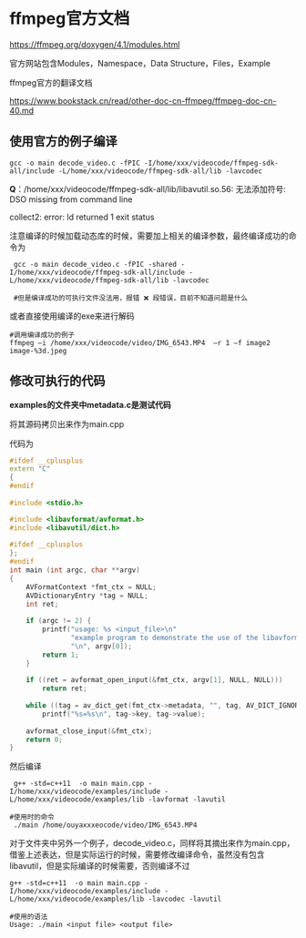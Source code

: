 # ffmpeg官方文档

<https://ffmpeg.org/doxygen/4.1/modules.html>

官方网站包含Modules，Namespace，Data Structure，Files，Example



ffmpeg官方的翻译文档

<https://www.bookstack.cn/read/other-doc-cn-ffmpeg/ffmpeg-doc-cn-40.md>





## 使用官方的例子编译

```
gcc -o main decode_video.c -fPIC -I/home/xxx/videocode/ffmpeg-sdk-all/include -L/home/xxx/videocode/ffmpeg-sdk-all/lib -lavcodec
```

**Q**：/home/xxx/videocode/ffmpeg-sdk-all/lib/libavutil.so.56: 无法添加符号: DSO missing from command line

collect2: error: ld returned 1 exit status



注意编译的时候加载动态库的时候，需要加上相关的编译参数，最终编译成功的命令为

```
 gcc -o main decode_video.c -fPIC -shared -I/home/xxx/videocode/ffmpeg-sdk-all/include -L/home/xxx/videocode/ffmpeg-sdk-all/lib -lavcodec
 
 #但是编译成功的可执行文件没法用，报错 ❌ 段错误，目前不知道问题是什么
```





或者直接使用编译的exe来进行解码

```
#调用编译成功的例子
ffmpeg –i /home/xxx/videocode/video/IMG_6543.MP4  –r 1 –f image2  image-%3d.jpeg
```



## 修改可执行的代码

**examples的文件夹中metadata.c是测试代码**

将其源码拷贝出来作为main.cpp

代码为

```cpp
#ifdef __cplusplus
extern "C"
{
#endif
    
#include <stdio.h>

#include <libavformat/avformat.h>
#include <libavutil/dict.h>
    
#ifdef __cplusplus
};
#endif
int main (int argc, char **argv)
{
    AVFormatContext *fmt_ctx = NULL;
    AVDictionaryEntry *tag = NULL;
    int ret;
    
    if (argc != 2) {
        printf("usage: %s <input_file>\n"
               "example program to demonstrate the use of the libavformat metadata API.\n"
               "\n", argv[0]);
        return 1;
    }
    
    if ((ret = avformat_open_input(&fmt_ctx, argv[1], NULL, NULL)))
        return ret;
    
    while ((tag = av_dict_get(fmt_ctx->metadata, "", tag, AV_DICT_IGNORE_SUFFIX)))
        printf("%s=%s\n", tag->key, tag->value);
    
    avformat_close_input(&fmt_ctx);
    return 0;
}

```

然后编译

```
 g++ -std=c++11  -o main main.cpp -I/home/xxx/videocode/examples/include -L/home/xxx/videocode/examples/lib -lavformat -lavutil

#使用时的命令
 ./main /home/ouyaxxxeocode/video/IMG_6543.MP4
```



对于文件夹中另外一个例子，decode_video.c，同样将其摘出来作为main.cpp，借鉴上述表达，但是实际运行的时候，需要修改编译命令，虽然没有包含libavutil，但是实际编译的时候需要，否则编译不过

```
g++ -std=c++11  -o main main.cpp -I/home/xxx/videocode/examples/include -L/home/xxx/videocode/examples/lib -lavcodec -lavutil

#使用的语法
Usage: ./main <input file> <output file>
```





















